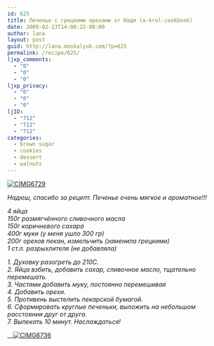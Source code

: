 ```yaml
---
id: 625
title: Печенье с грецкими орехами от Нади (a-krol-cookbook)
date: 2009-02-13T14:08:22-08:00
author: lana
layout: post
guid: http://lana.moskalyuk.com/?p=625
permalink: /recipe/625/
ljxp_comments:
  - "0"
  - "0"
  - "0"
ljxp_privacy:
  - "0"
  - "0"
  - "0"
ljID:
  - "712"
  - "712"
  - "712"
categories:
  - brown sugar
  - cookies
  - dessert
  - walnuts
---
```

<a class="flickr-image" title="CIMG6729" rel="flickr-mgr" href="http://www.flickr.com/photos/67405678@N00/3273026825/"><img class="flickr-large" longdesc="http://farm4.static.flickr.com/3480/3273026825_bc6caca1f8_o.jpg" src="http://farm4.static.flickr.com/3480/3273026825_bfb401b8bb.jpg" alt="CIMG6729" /></a>

_Надюш, спасибо за рецепт. Печенье очень мягкое и ароматное!!!_

_4 яйца  
150г размягчённого сливочного масла  
150г коричневого сахара  
400г муки (у меня ушло 300 гр)  
200г орехов пекан, измельчить (заменила грецкими)  
1 ст.л. разрыхлителя (не добавляла)_

_1. Духовку разогреть до 210С.  
2. Яйца взбить, добавить сахар, сливочное масло, тщательно перемешать.  
3. Частями добавить муку, постоянно перемешивая  
4. Добавить орехи.  
5. Противень выстелить пекарской бумагой.  
6. Сформировать круглые печеньки, выложить на небольшом расстоянии друг от друга.  
7._ _Выпекать 10 минут. Наслаждаться!_

__<a class="flickr-image" title="CIMG6736" rel="flickr-mgr" href="http://www.flickr.com/photos/67405678@N00/3273033049/"><img class="flickr-large" longdesc="http://farm4.static.flickr.com/3374/3273033049_52f272fb6e_o.jpg" src="http://farm4.static.flickr.com/3374/3273033049_ebde6a548e.jpg" alt="CIMG6736" /></a>